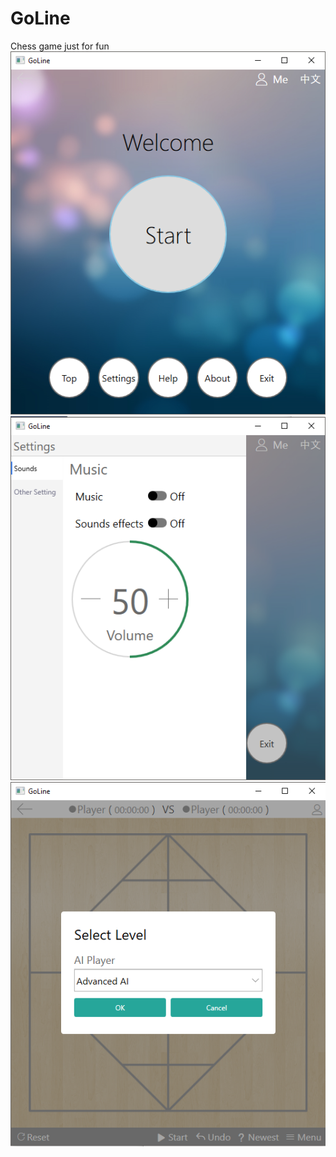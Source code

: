 # GoLine
Chess game just for fun
![image](https://github.com/Epxoxy/GoLine/blob/master/Screenshots/Preview00.PNG)
![image](https://github.com/Epxoxy/GoLine/blob/master/Screenshots/Preview01.PNG)
![image](https://github.com/Epxoxy/GoLine/blob/master/Screenshots/Preview02.PNG)
